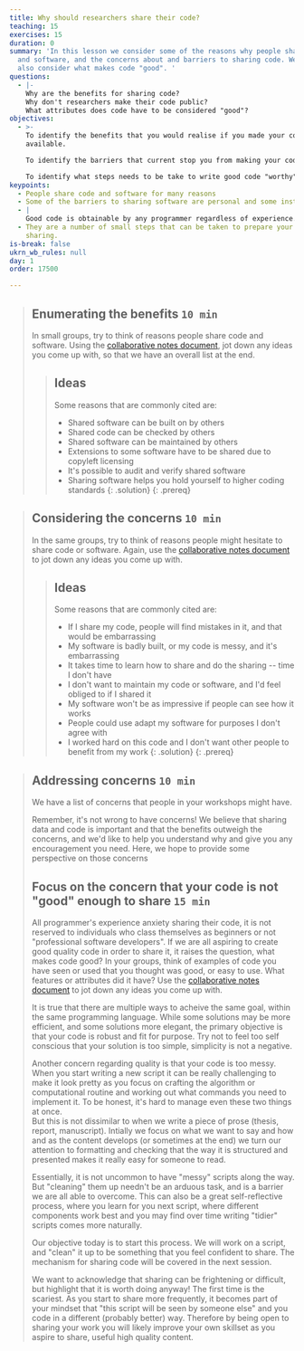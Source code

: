 ```yaml
---
title: Why should researchers share their code?
teaching: 15
exercises: 15
duration: 0
summary: 'In this lesson we consider some of the reasons why people share code
  and software, and the concerns about and barriers to sharing code. We will
  also consider what makes code "good". '
questions:
  - |-
    Why are the benefits for sharing code?
    Why don't researchers make their code public?
    What attributes does code have to be considered "good"?
objectives:
  - >-
    To identify the benefits that you would realise if you made your code
    available.

    To identify the barriers that current stop you from making your code available.

    To identify what steps needs to be take to write good code "worthy" of posting publicly.
keypoints:
  - People share code and software for many reasons
  - Some of the barriers to sharing software are personal and some institutional.
  - |
    Good code is obtainable by any programmer regardless of experience. 
  - They are a number of small steps that can be taken to prepare your code for
    sharing.
is-break: false
ukrn_wb_rules: null
day: 1
order: 17500

---
```

> ## Enumerating the benefits `10 min`
> In small groups, try to think of reasons people share code and software.
> Using the <a href="{{ site.collaborative_notes }}" target="_blank">collaborative notes document</a>,
> jot down any ideas you come up with, so that we have an overall list at the end.
> > ## Ideas
> > Some reasons that are commonly cited are:
> > - Shared software can be built on by others
> > - Shared code can be checked by others
> > - Shared software can be maintained by others
> > - Extensions to some software have to be shared due to copyleft licensing
> > - It's possible to audit and verify shared software
> > - Sharing software helps you hold yourself to higher coding standards
> {: .solution}
{: .prereq}

> ## Considering the concerns `10 min`
> In the same groups, try to think of reasons people might hesitate to share code or software.
> Again, use the <a href="{{ site.collaborative_notes }}" target="_blank">collaborative notes document</a>
> to jot down any ideas you come up with.
> > ## Ideas
> > Some reasons that are commonly cited are:
> > - If I share my code, people will find mistakes in it, and that would be embarrassing
> > - My software is badly built, or my code is messy, and it's embarrassing
> > - It takes time to learn how to share and do the sharing -- time I don't have
> > - I don't want to maintain my code or software, and I'd feel obliged to if I shared it
> > - My software won't be as impressive if people can see how it works
> > - People could use adapt my software for purposes I don't agree with
> > - I worked hard on this code and I don't want other people to benefit from my work
> {: .solution}
{: .prereq}


> ## Addressing concerns `10 min`
> We have a list of concerns that people in your workshops might have.
>
> Remember, it's not wrong to have concerns! We believe that sharing data and code
> is important and that the benefits outweigh the concerns, and we'd like to help
> you understand why and give you any encouragement you need.
> Here, we hope to provide some perspective on those concerns
>
> ## Focus on the concern that your code is not "good" enough to share `15 min`
> All programmer's experience anxiety sharing their code, it is not reserved to individuals 
> who class themselves as beginners or not "professional software developers". 
> If we are all aspiring to create good quality code in order to share it, it raises the question, 
> what makes code good?
> In your groups, think of examples of code you have seen or used that you thought was good, or easy to use. 
> What features or attributes did it have? Use the <a href="{{ site.collaborative_notes }}" target="_blank">collaborative notes document</a>
> to jot down any ideas you come up with.
>
>
> It is true that there are multiple ways to acheive the same goal, within the same programming language. 
> While some solutions may be more efficient, and some solutions more elegant, the primary objective is 
> that your code is robust and fit for purpose. Try not to feel too self conscious that your solution is 
> too simple, simplicity is not a negative. 
> 
> Another concern regarding quality is that your code is too messy. When you start writing a new script 
> it can be really challenging to make it look pretty as you focus on crafting the algorithm or computational routine and
> working out what commands you need to implement it. To be honest, it's hard to manage even these two things at once.  
> But this is not dissimilar to when we write a piece of prose (thesis, report, manuscript). Intially we focus on what we 
> want to say and how and as the content develops (or sometimes at the end) we turn our attention to formatting and checking 
> that the way it is structured and presented makes it really easy for someone to read.
>
> Essentially, it is not uncommon to have "messy" scripts along the way. But "cleaning" them up needn't be an arduous task, 
> and is a barrier we are all able to overcome. This can also be a great self-reflective process, where you learn for you next script, 
> where different components work best and you may find over time writing "tidier" scripts comes more naturally.
>
> Our objective today is to start this process. We will work on a script, and "clean" it up to be something that you feel confident to share. 
> The mechanism for sharing code will be covered in the next session.
>
>
> We want to acknowledge that sharing can be frightening or difficult, but highlight that it is worth doing anyway! 
> The first time is the scariest. As you start to share more frequently, it becomes part of your mindset that 
> "this script will be seen by someone else" and you code in a different (probably better) way. Therefore by being open to 
> sharing your work you will likely improve your own skillset as you aspire to share, useful high quality content. 

